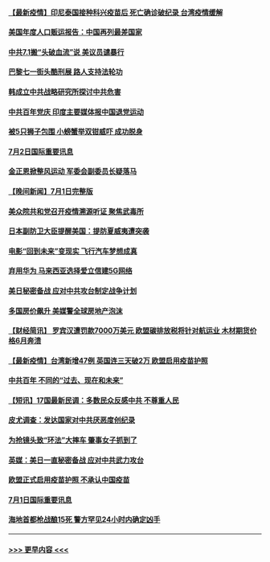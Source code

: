 #### [【最新疫情】印尼泰国接种科兴疫苗后 死亡确诊破纪录 台湾疫情缓解](../pages/prog202/a103156785.md?t=07030101) 
#### [美国年度人口贩运报告：中国再列最差国家](../pages/prog202/a103156744.md?t=07030101) 
#### [中共7.1搬“头破血流”说 美议员谴暴行](../pages/prog202/a103156715.md?t=07030101) 
#### [巴黎七一街头酷刑展 路人支持法轮功](../pages/prog202/a103156684.md?t=07030101) 
#### [韩成立中共战略研究所探讨中共危害](../pages/prog202/a103156663.md?t=07030101) 
#### [中共百年党庆 印度主要媒体报中国退党运动](../pages/prog202/a103156461.md?t=07030101) 
#### [被5只狮子包围 小螃蟹举双钳威吓 成功脱身](../pages/prog202/a103156576.md?t=07030101) 
#### [7月2日国际重要讯息](../pages/prog202/a103156522.md?t=07030101) 
#### [金正恩掀整风运动 军委会副委员长疑落马](../pages/prog202/a103156454.md?t=07030101) 
#### [【晚间新闻】7月1日完整版](../pages/prog202/a103156340.md?t=07030101) 
#### [美众院共和党召开疫情溯源听证 聚焦武毒所](../pages/prog202/a103155272.md?t=07030101) 
#### [日本副防卫大臣提醒美国：提防夏威夷遭突袭](../pages/prog202/a103155797.md?t=07030101) 
#### [电影“回到未来”变现实 飞行汽车梦想成真](../pages/prog202/a103156179.md?t=07030101) 
#### [弃用华为 马来西亚选择爱立信建5G网络](../pages/prog202/a103156151.md?t=07030101) 
#### [美日秘密备战 应对中共攻台制定战争计划](../pages/prog202/a103156111.md?t=07030101) 
#### [多国房价飙升 美媒警全球房地产泡沫](../pages/prog202/a103155808.md?t=07030101) 
#### [【财经简讯】 罗宾汉遭罚款7000万美元 欧盟碳排放税将针对航运业 木材期货价格6月奔溃](../pages/prog202/a103156071.md?t=07030101) 
#### [【最新疫情】台湾新增47例  英国连三天破2万 欧盟启用疫苗护照](../pages/prog202/a103155946.md?t=07030101) 
#### [中共百年 不同的“过去、现在和未来”](../pages/prog202/a103155972.md?t=07030101) 
#### [【短讯】17国最新民调：多数民众反感中共 不尊重人民](../pages/prog202/a103155865.md?t=07030101) 
#### [皮尤调查：发达国家对中共厌恶度创纪录](../pages/prog202/a103155839.md?t=07030101) 
#### [为抢镜头致“环法”大摔车 肇事女子抓到了](../pages/prog202/a103155666.md?t=07030101) 
#### [英媒：美日一直秘密备战 应对中共武力攻台](../pages/prog202/a103155725.md?t=07030101) 
#### [欧盟正式启用疫苗护照 不承认中国疫苗](../pages/prog202/a103155681.md?t=07030101) 
#### [7月1日国际重要讯息](../pages/prog202/a103155709.md?t=07030101) 
#### [海地首都枪战酿15死 警方罕见24小时内确定凶手](../pages/prog202/a103155550.md?t=07030101) 

----
#### [ >>> 更早内容 <<< ](../indexes/prog202-earlier.md)
